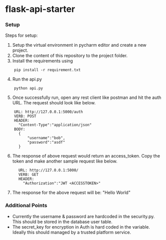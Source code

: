 # flask-api-starter

### Setup
  Steps for setup:
  1. Setup the virtual environment in pycharm editor and create a new project.
  2. Clone the content of this repository to the project folder.
  3. Install the requirements using 
  ```
      pip install -r requirement.txt
  ```
  4. Run the api.py
  ```
      python api.py
  ```
  5. Once successfully run, open any rest client like postman and hit the auth URL. The request should look like below.
  ```
      URL: http://127.0.0.1:5000/auth
      VERB: POST
      HEADER:
        "Content-Type":"application/json"
      BODY:
        {
	        "username":"bob",
	        "password":"asdf"	
        }
   ```
  6. The response of above request would return an access_token. Copy the token and make another sample request like below.
```
      URL: http://127.0.0.1:5000/
      VERB: GET
      HEADER:
        "Authorization":"JWT <ACCESSTOKEN>"
```
   7. The response for the above request will be: "Hello World"
   
   
  ### Additional Points
   - Currently the username & password are hardcoded in the security.py. This should be stored in the database user table.
   - The secret_key for encryption in Auth is hard coded in the variable. Ideally this should managed by a trusted platform service.
